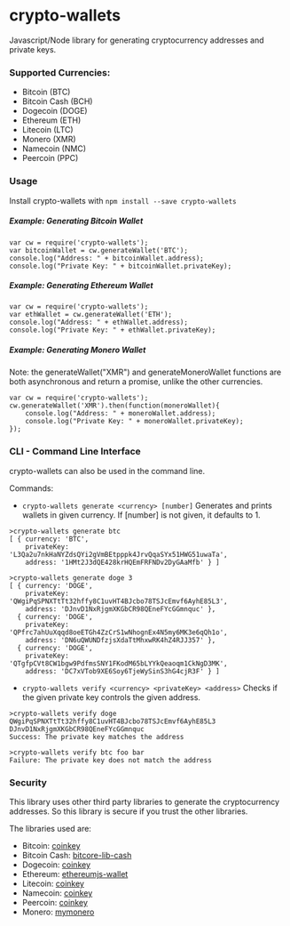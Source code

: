 
# crypto-wallets
Javascript/Node library for generating cryptocurrency addresses and private keys.

### Supported Currencies:
- Bitcoin (BTC)
- Bitcoin Cash (BCH)
- Dogecoin (DOGE)
- Ethereum (ETH)
- Litecoin (LTC)
- Monero (XMR)
- Namecoin (NMC)
- Peercoin (PPC)

### Usage
Install crypto-wallets with `npm install --save crypto-wallets`

##### Example: Generating Bitcoin Wallet
```
var cw = require('crypto-wallets');
var bitcoinWallet = cw.generateWallet('BTC');
console.log("Address: " + bitcoinWallet.address);
console.log("Private Key: " + bitcoinWallet.privateKey);
```

##### Example: Generating Ethereum Wallet
```
var cw = require('crypto-wallets');
var ethWallet = cw.generateWallet('ETH');
console.log("Address: " + ethWallet.address);
console.log("Private Key: " + ethWallet.privateKey);
```

##### Example: Generating Monero Wallet
Note: the generateWallet("XMR") and generateMoneroWallet functions are both asynchronous and return a promise, unlike the other currencies.
```
var cw = require('crypto-wallets');
cw.generateWallet('XMR').then(function(moneroWallet){
	console.log("Address: " + moneroWallet.address);
	console.log("Private Key: " + moneroWallet.privateKey);
});
```

### CLI - Command Line Interface
crypto-wallets can also be used in the command line.

Commands:
- `crypto-wallets generate <currency> [number]`
Generates and prints wallets in given currency. If [number] is not given, it defaults to 1.
```
>crypto-wallets generate btc
[ { currency: 'BTC',
    privateKey: 'L3Qa2u7nkHaNYZdsQYi2gVmBEtpppk4JrvQqaSYx51HWG51uwaTa',
    address: '1HMt2J3dQE428krHQEmFRFNDv2DyGAaMfb' } ]
```

```
>crypto-wallets generate doge 3
[ { currency: 'DOGE',
    privateKey: 'QWgiPqSPNXTtTt32hffy8C1uvHT4BJcbo78TSJcEmvf6AyhE85L3',
    address: 'DJnvD1NxRjgmXKGbCR98QEneFYcGGmnquc' },
  { currency: 'DOGE',
    privateKey: 'QPfrc7ahUuXqqd8oeETGh4ZzCrS1wNhognEx4N5my6MK3e6qQh1o',
    address: 'DN6uQWUNDfzjsXdaTtMhxwRK4hZ4RJJ357' },
  { currency: 'DOGE',
    privateKey: 'QTgfpCVt8CW1bgw9PdfmsSNY1FKodM65bLYYkQeaoqm1CkNgD3MK',
    address: 'DC7xVTob9XE6Soy6TjeWySinS3hG4cjR3F' } ]
```

- `crypto-wallets verify <currency> <privateKey> <address>`
Checks if the given private key controls the given address.
```
>crypto-wallets verify doge QWgiPqSPNXTtTt32hffy8C1uvHT4BJcbo78TSJcEmvf6AyhE85L3 DJnvD1NxRjgmXKGbCR98QEneFYcGGmnquc
Success: The private key matches the address
```

```
>crypto-wallets verify btc foo bar
Failure: The private key does not match the address
```

### Security
This library uses other third party libraries to generate the cryptocurrency addresses. So this library is secure if you trust the other libraries.

The libraries used are:
- Bitcoin: [coinkey](https://www.npmjs.com/package/coinkey)
- Bitcoin Cash: [bitcore-lib-cash](https://www.npmjs.com/package/bitcore-lib-cash)
- Dogecoin: [coinkey](https://www.npmjs.com/package/coinkey)
- Ethereum: [ethereumjs-wallet](https://www.npmjs.com/package/ethereumjs-wallet)
- Litecoin: [coinkey](https://www.npmjs.com/package/coinkey)
- Namecoin: [coinkey](https://www.npmjs.com/package/coinkey)
- Peercoin: [coinkey](https://www.npmjs.com/package/coinkey)
- Monero: [mymonero](https://github.com/mymonero/mymonero-core-js)
